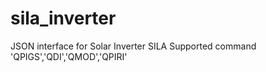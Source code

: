 # sila_inverter
JSON interface for Solar Inverter SILA
Supported command 'QPIGS','QDI','QMOD','QPIRI'
